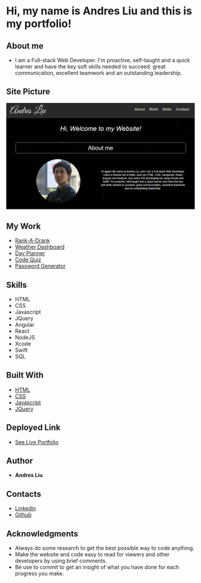 # Hi, my name is Andres Liu and this is my portfolio!

## About me

* I am a Full-stack Web Developer. I'm proactive, self-taught and a quick learner and have the key soft skills needed to succeed: great communication, excellent teamwork and an outstanding leadership.

## Site Picture

![Portfolio](./assets/images/snapshot.PNG)

## My Work

* [Rank-A-Drank](https://andresliu22.github.io/rank-a-drank/)
* [Weather Dashboard](https://andresliu22.github.io/weather-dashboard/)
* [Day Planner](https://andresliu22.github.io/day-planner/)
* [Code Quiz](https://andresliu22.github.io/code-quiz/)
* [Password Generator](https://andresliu22.github.io/password-generator/)

## Skills

* HTML
* CSS
* Javascript
* JQuery
* Angular
* React
* NodeJS
* Xcode
* Swift
* SQL

## Built With

* [HTML](https://developer.mozilla.org/en-US/docs/Web/HTML)
* [CSS](https://developer.mozilla.org/en-US/docs/Web/CSS)
* [Javascript](https://developer.mozilla.org/en-US/docs/Web/javascript)
* [JQuery](https://jquery.com/)

## Deployed Link

* [See Live Portfolio](https://andresliu22.github.io/updated-portfolio/)

## Author

* **Andres Liu** 

## Contacts

* [Linkedin](https://www.linkedin.com/in/andresliu22)
* [Github](https://github.com/andresliu22)

## Acknowledgments

* Always do some research to get the best possible way to code anything.
* Make the website and code easy to read for viewers and other developers by using brief comments.
* Be use to commit to get an insight of what you have done for each progress you make.